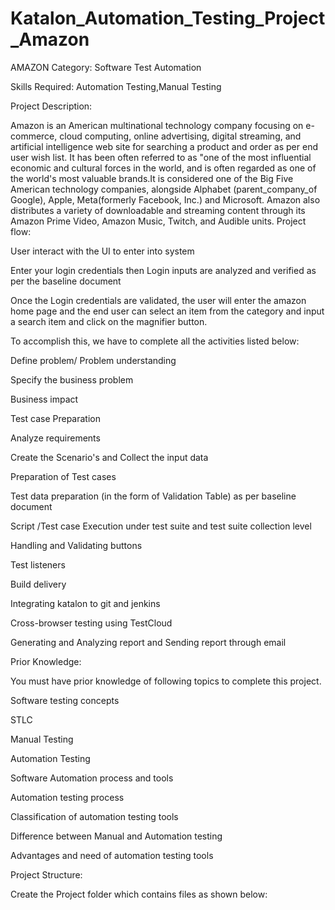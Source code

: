 # Katalon_Automation_Testing_Project_Amazon
AMAZON Category: Software Test Automation

Skills Required: Automation Testing,Manual Testing

Project Description:

Amazon is an American multinational technology company focusing on e-commerce, cloud computing, online advertising, digital streaming, and artificial intelligence web site for searching a product and order as per end user wish list. It has been often referred to as "one of the most influential economic and cultural forces in the world, and is often regarded as one of the world's most valuable brands.It is considered one of the Big Five American technology companies, alongside Alphabet (parent_company_of Google), Apple, Meta(formerly Facebook, Inc.) and Microsoft. Amazon also distributes a variety of downloadable and streaming content through its Amazon Prime Video, Amazon Music, Twitch, and Audible units. Project flow:

User interact with the UI to enter into system

Enter your login credentials then Login inputs are analyzed and verified as per the baseline document

Once the Login credentials are validated, the user will enter the amazon home page and the end user can select an item from the category and input a search item and click on the magnifier button.

To accomplish this, we have to complete all the activities listed below:

Define problem/ Problem understanding

Specify the business problem

Business impact

Test case Preparation

Analyze requirements

Create the Scenario's and Collect the input data

Preparation of Test cases

Test data preparation (in the form of Validation Table) as per baseline document

Script /Test case Execution under test suite and test suite collection level

Handling and Validating buttons

Test listeners

Build delivery

Integrating katalon to git and jenkins

Cross-browser testing using TestCloud

Generating and Analyzing report and Sending report through email

Prior Knowledge:

You must have prior knowledge of following topics to complete this project.

Software testing concepts

STLC

Manual Testing

Automation Testing

Software Automation process and tools

Automation testing process

Classification of automation testing tools

Difference between Manual and Automation testing

Advantages and need of automation testing tools

Project Structure:

Create the Project folder which contains files as shown below:


